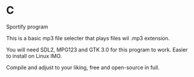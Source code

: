 # C
Sportify program

This is a basic mp3 file selecter that plays files wil .mp3 extension.

You will need SDL2, MPG123 and GTK 3.0 for this program to work. Easier to install on Linux IMO.

Compile and adjust to your liking, free and open-source in full.
